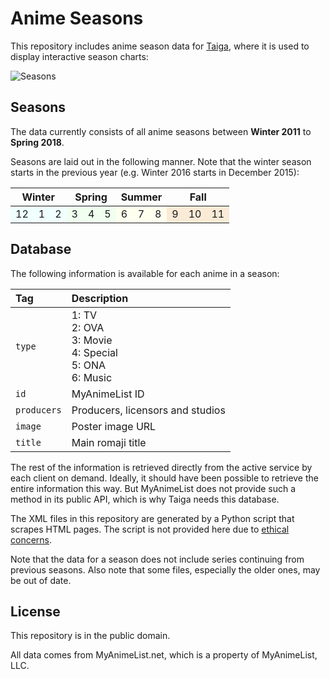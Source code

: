 # Anime Seasons

This repository includes anime season data for [Taiga](https://github.com/erengy/taiga), where it is used to display interactive season charts:

![Seasons](https://i.imgur.com/BrV9cho.png)

## Seasons

The data currently consists of all anime seasons between **Winter 2011** to **Spring 2018**.

Seasons are laid out in the following manner. Note that the winter season starts in the previous year (e.g. Winter 2016 starts in December 2015):

<table>
  <thead>
    <tr>
      <th align="center" colspan="3">Winter</th>
      <th align="center" colspan="3">Spring</th>
      <th align="center" colspan="3">Summer</th>
      <th align="center" colspan="3">Fall</th>
    </tr>
  </thead>
  <tbody>
    <tr>
      <td bgcolor="#F0FFFF">12</td>
      <td bgcolor="#F0FFFF">1</td>
      <td bgcolor="#F0FFFF">2</td>
      <td bgcolor="#F0FFF0">3</td>
      <td bgcolor="#F0FFF0">4</td>
      <td bgcolor="#F0FFF0">5</td>
      <td bgcolor="#FFFFF0">6</td>
      <td bgcolor="#FFFFF0">7</td>
      <td bgcolor="#FFFFF0">8</td>
      <td bgcolor="#FAEBD7">9</td>
      <td bgcolor="#FAEBD7">10</td>
      <td bgcolor="#FAEBD7">11</td>
    </tr>
  </tbody>
</table>

## Database

The following information is available for each anime in a season:

Tag|Description
:--|:----------
`type`|1: TV<br>2: OVA<br>3: Movie<br>4: Special<br>5: ONA<br>6: Music
`id`|MyAnimeList ID
`producers`|Producers, licensors and studios
`image`|Poster image URL
`title`|Main romaji title

The rest of the information is retrieved directly from the active service by each client on demand. Ideally, it should have been possible to retrieve the entire information this way. But MyAnimeList does not provide such a method in its public API, which is why Taiga needs this database.

The XML files in this repository are generated by a Python script that scrapes HTML pages. The script is not provided here due to [ethical concerns](https://github.com/erengy/taiga/issues/244#issuecomment-206053747).

Note that the data for a season does not include series continuing from previous seasons. Also note that some files, especially the older ones, may be out of date.

## License

This repository is in the public domain.

All data comes from MyAnimeList.net, which is a property of MyAnimeList, LLC.
